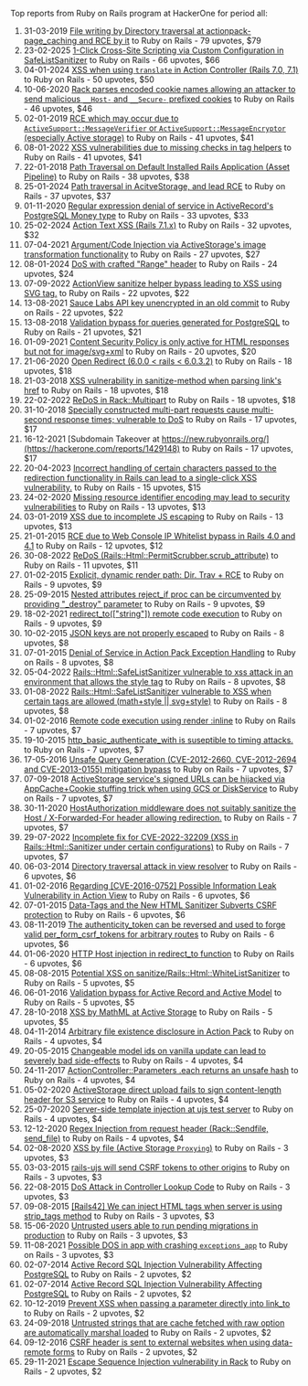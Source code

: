 Top reports from Ruby on Rails program at HackerOne for period all:

1. 31-03-2019 [File writing by Directory traversal at actionpack-page_caching and RCE by it](https://hackerone.com/reports/519220) to Ruby on Rails - 79 upvotes, $79
2. 23-02-2025 [1-Click Cross-Site Scripting via Custom Configuration in SafeListSanitizer](https://hackerone.com/reports/3008446) to Ruby on Rails - 66 upvotes, $66
3. 04-01-2024 [XSS when using `translate` in Action Controller (Rails 7.0, 7.1)](https://hackerone.com/reports/2303609) to Ruby on Rails - 50 upvotes, $50
4. 10-06-2020 [Rack parses encoded cookie names allowing an attacker to send malicious `__Host-` and `__Secure-` prefixed cookies](https://hackerone.com/reports/895727) to Ruby on Rails - 46 upvotes, $46
5. 02-01-2019 [RCE which may occur due to `ActiveSupport::MessageVerifier` or `ActiveSupport::MessageEncryptor` (especially Active storage)](https://hackerone.com/reports/473888) to Ruby on Rails - 41 upvotes, $41
6. 08-01-2022 [XSS vulnerabilities due to missing checks in tag helpers](https://hackerone.com/reports/1444151) to Ruby on Rails - 41 upvotes, $41
7. 22-01-2018 [Path Traversal on Default Installed Rails Application (Asset Pipeline)](https://hackerone.com/reports/307808) to Ruby on Rails - 38 upvotes, $38
8. 25-01-2024 [Path traversal in AcitveStorage, and lead RCE](https://hackerone.com/reports/2334455) to Ruby on Rails - 37 upvotes, $37
9. 01-11-2020 [Regular expression denial of service in ActiveRecord's PostgreSQL Money type](https://hackerone.com/reports/1023899) to Ruby on Rails - 33 upvotes, $33
10. 25-02-2024 [Action Text XSS (Rails 7.1.x)](https://hackerone.com/reports/2389565) to Ruby on Rails - 32 upvotes, $32
11. 07-04-2021 [Argument/Code Injection via ActiveStorage's image transformation functionality](https://hackerone.com/reports/1154034) to Ruby on Rails - 27 upvotes, $27
12. 08-01-2024 [DoS with crafted "Range" header](https://hackerone.com/reports/2307813) to Ruby on Rails - 24 upvotes, $24
13. 07-09-2022 [ActionView sanitize helper bypass leading to XSS using SVG tag.](https://hackerone.com/reports/1694173) to Ruby on Rails - 22 upvotes, $22
14. 13-08-2021 [Sauce Labs API key unencrypted in an old commit](https://hackerone.com/reports/1302395) to Ruby on Rails - 22 upvotes, $22
15. 13-08-2018 [Validation bypass for queries generated for PostgreSQL](https://hackerone.com/reports/394253) to Ruby on Rails - 21 upvotes, $21
16. 01-09-2021 [Content Security Policy is only active for HTML responses  but not for image/svg+xml](https://hackerone.com/reports/1327196) to Ruby on Rails - 20 upvotes, $20
17. 21-06-2020 [Open Redirect (6.0.0 \< rails \< 6.0.3.2)](https://hackerone.com/reports/904059) to Ruby on Rails - 18 upvotes, $18
18. 21-03-2018 [XSS vulnerability in sanitize-method when parsing link's href](https://hackerone.com/reports/328270) to Ruby on Rails - 18 upvotes, $18
19. 22-02-2022 [ReDoS in Rack::Multipart](https://hackerone.com/reports/1489141) to Ruby on Rails - 18 upvotes, $18
20. 31-10-2018 [Specially constructed multi-part requests cause multi-second response times; vulnerable to DoS](https://hackerone.com/reports/431561) to Ruby on Rails - 17 upvotes, $17
21. 16-12-2021 [Subdomain Takeover at https://new.rubyonrails.org/](https://hackerone.com/reports/1429148) to Ruby on Rails - 17 upvotes, $17
22. 20-04-2023 [Incorrect handling of certain characters passed to the redirection functionality in Rails can lead to a single-click XSS vulnerability.](https://hackerone.com/reports/1955370) to Ruby on Rails - 15 upvotes, $15
23. 24-02-2020 [Missing resource identifier encoding may lead to security vulnerabilities](https://hackerone.com/reports/803922) to Ruby on Rails - 13 upvotes, $13
24. 03-01-2019 [XSS due to incomplete JS escaping](https://hackerone.com/reports/474262) to Ruby on Rails - 13 upvotes, $13
25. 21-01-2015 [RCE due to Web Console IP Whitelist bypass in Rails 4.0 and 4.1](https://hackerone.com/reports/44513) to Ruby on Rails - 12 upvotes, $12
26. 30-08-2022 [ReDoS (Rails::Html::PermitScrubber.scrub_attribute)](https://hackerone.com/reports/1684163) to Ruby on Rails - 11 upvotes, $11
27. 01-02-2015 [Explicit, dynamic render path: Dir. Trav + RCE](https://hackerone.com/reports/46019) to Ruby on Rails - 9 upvotes, $9
28. 25-09-2015 [Nested attributes reject_if proc can be circumvented by providing "_destroy" parameter](https://hackerone.com/reports/90457) to Ruby on Rails - 9 upvotes, $9
29. 18-02-2021 [redirect_to(["string"]) remote code execution](https://hackerone.com/reports/1106652) to Ruby on Rails - 9 upvotes, $9
30. 10-02-2015 [JSON keys are not properly escaped](https://hackerone.com/reports/47280) to Ruby on Rails - 8 upvotes, $8
31. 07-01-2015 [Denial of Service in Action Pack Exception Handling](https://hackerone.com/reports/42797) to Ruby on Rails - 8 upvotes, $8
32. 05-04-2022 [Rails::Html::SafeListSanitizer vulnerable to xss attack in an environment that allows the style tag](https://hackerone.com/reports/1530898) to Ruby on Rails - 8 upvotes, $8
33. 01-08-2022 [Rails::Html::SafeListSanitizer vulnerable to XSS when certain tags are allowed (math+style || svg+style)](https://hackerone.com/reports/1656627) to Ruby on Rails - 8 upvotes, $8
34. 01-02-2016 [Remote code execution using render :inline](https://hackerone.com/reports/113928) to Ruby on Rails - 7 upvotes, $7
35. 19-10-2015 [http_basic_authenticate_with is suseptible to timing attacks.](https://hackerone.com/reports/94568) to Ruby on Rails - 7 upvotes, $7
36. 17-05-2016 [Unsafe Query Generation (CVE-2012-2660, CVE-2012-2694 and CVE-2013-0155) mitigation bypass](https://hackerone.com/reports/139321) to Ruby on Rails - 7 upvotes, $7
37. 07-09-2018 [ActiveStorage service's signed URLs can be hijacked via AppCache+Cookie stuffing trick when using GCS or DiskService](https://hackerone.com/reports/407319) to Ruby on Rails - 7 upvotes, $7
38. 30-11-2020 [HostAuthorization middleware does not suitably sanitize the Host / X-Forwarded-For header allowing redirection.](https://hackerone.com/reports/1047447) to Ruby on Rails - 7 upvotes, $7
39. 29-07-2022 [Incomplete fix for CVE-2022-32209 (XSS in Rails::Html::Sanitizer under certain configurations)](https://hackerone.com/reports/1654310) to Ruby on Rails - 7 upvotes, $7
40. 06-03-2014 [Directory traversal attack in view resolver](https://hackerone.com/reports/3370) to Ruby on Rails - 6 upvotes, $6
41. 01-02-2016 [Regarding [CVE-2016-0752] Possible Information Leak Vulnerability in Action View](https://hackerone.com/reports/113831) to Ruby on Rails - 6 upvotes, $6
42. 07-01-2015 [Data-Tags and the New HTML Sanitizer Subverts CSRF protection](https://hackerone.com/reports/42728) to Ruby on Rails - 6 upvotes, $6
43. 08-11-2019 [The authenticity_token can be reversed and used to forge valid per_form_csrf_tokens for arbitrary routes](https://hackerone.com/reports/732415) to Ruby on Rails - 6 upvotes, $6
44. 01-06-2020 [HTTP Host injection in redirect_to function](https://hackerone.com/reports/888176) to Ruby on Rails - 6 upvotes, $6
45. 08-08-2015 [Potential XSS on sanitize/Rails::Html::WhiteListSanitizer](https://hackerone.com/reports/81212) to Ruby on Rails - 5 upvotes, $5
46. 06-01-2016 [Validation bypass for Active Record and Active Model](https://hackerone.com/reports/108723) to Ruby on Rails - 5 upvotes, $5
47. 28-10-2018 [XSS by MathML at Active Storage](https://hackerone.com/reports/429873) to Ruby on Rails - 5 upvotes, $5
48. 04-11-2014 [Arbitrary file existence disclosure in Action Pack](https://hackerone.com/reports/43440) to Ruby on Rails - 4 upvotes, $4
49. 20-05-2015 [Changeable model ids on vanilla update can lead to severely bad side-effects](https://hackerone.com/reports/63131) to Ruby on Rails - 4 upvotes, $4
50. 24-11-2017 [ActionController::Parameters .each returns an unsafe hash](https://hackerone.com/reports/292797) to Ruby on Rails - 4 upvotes, $4
51. 05-02-2020 [ActiveStorage direct upload fails to sign content-length header for S3 service](https://hackerone.com/reports/789579) to Ruby on Rails - 4 upvotes, $4
52. 25-07-2020 [Server-side template injection at ujs test server](https://hackerone.com/reports/942103) to Ruby on Rails - 4 upvotes, $4
53. 12-12-2020 [Regex Injection from request header (Rack::Sendfile, send_file)](https://hackerone.com/reports/1057216) to Ruby on Rails - 4 upvotes, $4
54. 02-08-2020 [XSS by file (Active Storage `Proxying`)](https://hackerone.com/reports/949513) to Ruby on Rails - 3 upvotes, $3
55. 03-03-2015 [rails-ujs will send CSRF tokens to other origins](https://hackerone.com/reports/49935) to Ruby on Rails - 3 upvotes, $3
56. 22-08-2015 [DoS Attack in Controller Lookup Code](https://hackerone.com/reports/83962) to Ruby on Rails - 3 upvotes, $3
57. 09-08-2015 [[Rails42] We can inject HTML tags when server is using strip_tags method](https://hackerone.com/reports/81396) to Ruby on Rails - 3 upvotes, $3
58. 15-06-2020 [Untrusted users able to run pending migrations in production](https://hackerone.com/reports/899069) to Ruby on Rails - 3 upvotes, $3
59. 11-08-2021 [Possible DOS in app with crashing `exceptions_app`](https://hackerone.com/reports/1300802) to Ruby on Rails - 3 upvotes, $3
60. 02-07-2014 [Active Record SQL Injection Vulnerability Affecting PostgreSQL](https://hackerone.com/reports/28449) to Ruby on Rails - 2 upvotes, $2
61. 02-07-2014 [Active Record SQL Injection Vulnerability Affecting PostgreSQL](https://hackerone.com/reports/28450) to Ruby on Rails - 2 upvotes, $2
62. 10-12-2019 [Prevent XSS when passing a parameter directly into link_to ](https://hackerone.com/reports/755354) to Ruby on Rails - 2 upvotes, $2
63. 24-09-2018 [Untrusted strings that are cache fetched with raw option are automatically marshal loaded](https://hackerone.com/reports/413388) to Ruby on Rails - 2 upvotes, $2
64. 09-12-2016 [CSRF header is sent to external websites when using data-remote forms](https://hackerone.com/reports/189878) to Ruby on Rails - 2 upvotes, $2
65. 29-11-2021 [Escape Sequence Injection vulnerability in Rack](https://hackerone.com/reports/1411867) to Ruby on Rails - 2 upvotes, $2
